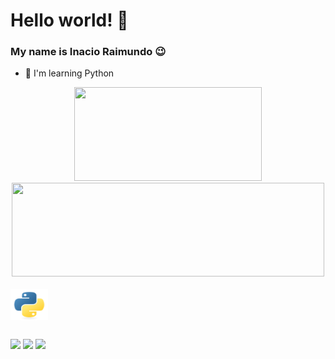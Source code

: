 # Hello world! 👋
### My name is Inacio Raimundo 😉
  
- 🌱 I'm learning Python
<div align="center">
  <a href="https://github.com/inacio000">
  <img height="150em" width="300" src="https://github-readme-stats.vercel.app/api?username=inacio000&show_icons=true&theme=dark&include_all_commits=true&count_private=true"/>
  <img height="150em" width="500" src="https://github-readme-stats.vercel.app/api/top-langs/?username=inacio000&layout=compact&langs_count=7&theme=dark"/>
</div>
  
  <div style="display: inline_block"><br>
  <img align="center" alt="IMR-Python" height="50" width="60" src="https://raw.githubusercontent.com/devicons/devicon/master/icons/python/python-original.svg">
</div>
  
  ##
  
<div>
  <a href="https://www.linkedin.com/in/inácio-raimundo-06b100209" target="_blank"><img src="https://img.shields.io/badge/-LinkedIn-%230077B5?style=for-the-badge&logo=linkedin&logoColor=white" target="_blank"></a>
  <a href = "mailto:inacioraimundo998@gmail.com"><img src="https://img.shields.io/badge/-Gmail-%23333?style=for-the-badge&logo=gmail&logoColor=white" target="_blank"></a> 
  <a href="https://www.youtube.com/channel/UCgQZ7Uyyk0eYPTMruxYLOKw/videos" target="_blank"><img src="https://img.shields.io/badge/YouTube-FF0000?style=for-the-badge&logo=youtube&logoColor=white" target="_blank"></a>
</div>
